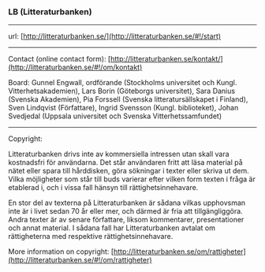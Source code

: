 ### LB (Litteraturbanken)
___

url: [http://litteraturbanken.se/](http://litteraturbanken.se/#!/start)
___

Contact (online contact form): [http://litteraturbanken.se/kontakt/](http://litteraturbanken.se/#!/om/kontakt)

Board: Gunnel Engwall, ordförande (Stockholms universitet och Kungl. Vitterhetsakademien), Lars Borin (Göteborgs universitet), Sara Danius (Svenska Akademien), Pia Forssell (Svenska litteratursällskapet i Finland), Sven Lindqvist (Författare), Ingrid Svensson (Kungl. biblioteket), Johan Svedjedal (Uppsala universitet och Svenska Vitterhetssamfundet)
___
Copyright:

Litteraturbanken drivs inte av kommersiella intressen utan skall vara kostnadsfri för användarna. Det står användaren fritt att läsa material på nätet eller spara till hårddisken, göra sökningar i texter eller skriva ut dem. Vilka möjligheter som står till buds varierar efter vilken form texten i fråga är etablerad i, och i vissa fall hänsyn till rättighetsinnehavare.

En stor del av texterna på Litteraturbanken är sådana vilkas upphovsman inte är i livet sedan 70 år eller mer, och därmed är fria att tillgängliggöra. Andra texter är av senare författare, liksom kommentarer, presentationer och annat material. I sådana fall har Litteraturbanken avtalat om rättigheterna med respektive rättighetsinnehavare.

More information on copyright: [http://litteraturbanken.se/om/rattigheter](http://litteraturbanken.se/#!/om/rattigheter)
